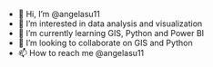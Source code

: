 - 👋 Hi, I’m @angelasu11
- 👀 I’m interested in data analysis and visualization
- 🌱 I’m currently learning GIS, Python and Power BI
- 💞️ I’m looking to collaborate on GIS and Python
- 📫 How to reach me @angelasu11

<!---
angelasu11/angelasu11 is a ✨ special ✨ repository because its `README.md` (this file) appears on your GitHub profile.
You can click the Preview link to take a look at your changes.
--->
